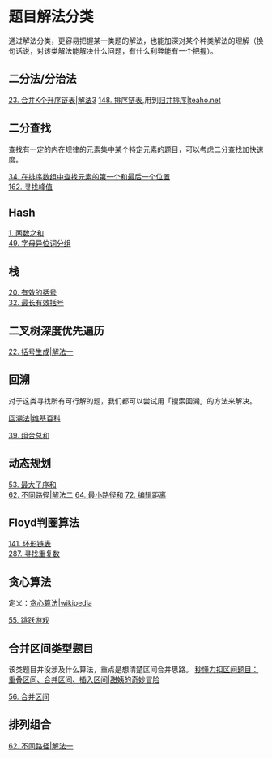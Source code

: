 # 题目解法分类

通过解法分类，更容易把握某一类题的解法，也能加深对某个种类解法的理解（换句话说，对该类解法能解决什么问题，有什么利弊能有一个把握）。

## 二分法/分治法

[23. 合并K个升序链表|解法3](src/main/java/net/teaho/algorhythm/leetcode/alg023mergeKLists/Solution3.java)
[148. 排序链表](src/main/java/net/teaho/algorhythm/leetcode/alg148/Solution.java),用到[归并排序|teaho.net](https://java-api-learning.gitbook.teaho.net/book/algorithm/merge_sort.html)

## 二分查找

查找有一定的内在规律的元素集中某个特定元素的题目，可以考虑二分查找加快速度。

[34. 在排序数组中查找元素的第一个和最后一个位置](src/main/java/net/teaho/algorhythm/leetcode/alg034/Solution.java)  
[162. 寻找峰值](src/main/java/net/teaho/algorhythm/leetcode/alg162/Solution.java)

## Hash

[1. 两数之和](src/main/java/net/teaho/algorhythm/leetcode/alg001twoSum/Solution.java)  
[49. 字母异位词分组](src/main/java/net/teaho/algorhythm/leetcode/alg049/Solution.java)


## 栈

[20. 有效的括号](src/main/java/net/teaho/algorhythm/leetcode/alg020validParentheses/Solution.java)  
[32. 最长有效括号](src/main/java/net/teaho/algorhythm/leetcode/alg032longestValidParentheses/Solution2.java)


## 二叉树深度优先遍历

[22. 括号生成|解法一](src/main/java/net/teaho/algorhythm/leetcode/alg022/Solution.java)

## 回溯

对于这类寻找所有可行解的题，我们都可以尝试用「搜索回溯」的方法来解决。  

[回溯法|维基百科](https://zh.wikipedia.org/zh-hans/%E5%9B%9E%E6%BA%AF%E6%B3%95)

[39. 组合总和](src/main/java/net/teaho/algorhythm/leetcode/alg039combinationSum/Solution.java)


## 动态规划

[53. 最大子序和](src/main/java/net/teaho/algorhythm/leetcode/alg053/Solution.java)  
[62. 不同路径|解法二](src/main/java/net/teaho/algorhythm/leetcode/alg062/Solution2.java)
[64. 最小路径和](src/main/java/net/teaho/algorhythm/leetcode/alg064minimumPathSum/Solution.java)
[72. 编辑距离](src/main/java/net/teaho/algorhythm/leetcode/alg072/Solution.java)


## Floyd判圈算法

[141. 环形链表](src/main/java/net/teaho/algorhythm/leetcode/alg141/Solution.java)  
[287. 寻找重复数](src/main/java/net/teaho/algorhythm/leetcode/alg287/Solution.java)

## 贪心算法

定义：[贪心算法|wikipedia](https://zh.wikipedia.org/wiki/%E8%B4%AA%E5%BF%83%E7%AE%97%E6%B3%95)

[55. 跳跃游戏](src/main/java/net/teaho/algorhythm/leetcode/alg55jumpGame/Solution.java)



## 合并区间类型题目

该类题目并没涉及什么算法，重点是想清楚区间合并思路。
[秒懂力扣区间题目：重叠区间、合并区间、插入区间|甜姨的奇妙冒险](https://mp.weixin.qq.com/s/ioUlNa4ZToCrun3qb4y4Ow)

[56. 合并区间](src/main/java/net/teaho/algorhythm/leetcode/alg56mergeIntervals/Solution.java)

## 排列组合

[62. 不同路径|解法一](src/main/java/net/teaho/algorhythm/leetcode/alg062/Solution1.java)


